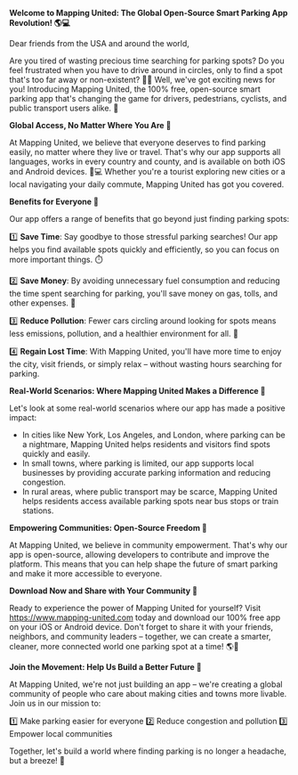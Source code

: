 **Welcome to Mapping United: The Global Open-Source Smart Parking App Revolution! 🌎💻**

Dear friends from the USA and around the world,

Are you tired of wasting precious time searching for parking spots? Do you feel frustrated when you have to drive around in circles, only to find a spot that's too far away or non-existent? 🚗😩 Well, we've got exciting news for you! Introducing Mapping United, the 100% free, open-source smart parking app that's changing the game for drivers, pedestrians, cyclists, and public transport users alike. 🌟

**Global Access, No Matter Where You Are 👥**

At Mapping United, we believe that everyone deserves to find parking easily, no matter where they live or travel. That's why our app supports all languages, works in every country and county, and is available on both iOS and Android devices. 📱💻 Whether you're a tourist exploring new cities or a local navigating your daily commute, Mapping United has got you covered.

**Benefits for Everyone 🌈**

Our app offers a range of benefits that go beyond just finding parking spots:

1️⃣ **Save Time**: Say goodbye to those stressful parking searches! Our app helps you find available spots quickly and efficiently, so you can focus on more important things. ⏱️

2️⃣ **Save Money**: By avoiding unnecessary fuel consumption and reducing the time spent searching for parking, you'll save money on gas, tolls, and other expenses. 💸

3️⃣ **Reduce Pollution**: Fewer cars circling around looking for spots means less emissions, pollution, and a healthier environment for all. 🌿

4️⃣ **Regain Lost Time**: With Mapping United, you'll have more time to enjoy the city, visit friends, or simply relax – without wasting hours searching for parking.

**Real-World Scenarios: Where Mapping United Makes a Difference 🚀**

Let's look at some real-world scenarios where our app has made a positive impact:

* In cities like New York, Los Angeles, and London, where parking can be a nightmare, Mapping United helps residents and visitors find spots quickly and easily.
* In small towns, where parking is limited, our app supports local businesses by providing accurate parking information and reducing congestion.
* In rural areas, where public transport may be scarce, Mapping United helps residents access available parking spots near bus stops or train stations.

**Empowering Communities: Open-Source Freedom 🌟**

At Mapping United, we believe in community empowerment. That's why our app is open-source, allowing developers to contribute and improve the platform. This means that you can help shape the future of smart parking and make it more accessible to everyone.

**Download Now and Share with Your Community 📢**

Ready to experience the power of Mapping United for yourself? Visit https://www.mapping-united.com today and download our 100% free app on your iOS or Android device. Don't forget to share it with your friends, neighbors, and community leaders – together, we can create a smarter, cleaner, more connected world one parking spot at a time! 🌎💖

**Join the Movement: Help Us Build a Better Future 🚀**

At Mapping United, we're not just building an app – we're creating a global community of people who care about making cities and towns more livable. Join us in our mission to:

1️⃣ Make parking easier for everyone
2️⃣ Reduce congestion and pollution
3️⃣ Empower local communities

Together, let's build a world where finding parking is no longer a headache, but a breeze! 🌟